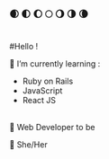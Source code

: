 ### 🌒 🌓 🌔 🌕 🌖 🌗 🌘
<br>
#Hello !
<br>

🌱 I’m currently learning :

<ul>
  <li>Ruby on Rails</li>
  <li>JavaScript </li>
  <li>React JS</li>
 </ul>
 
<br>
 🚀 Web Developer to be
 
 💬 She/Her



<!--
**Clem-svg/clem-svg** is a ✨ _special_ ✨ repository because its `README.md` (this file) appears on your GitHub profile.

Here are some ideas to get you started:

- 🔭 I’m currently working on ...
- 🌱 I’m currently learning ...
- 👯 I’m looking to collaborate on ...
- 🤔 I’m looking for help with ...
- 💬 Ask me about ...
- 📫 How to reach me: ...
- 😄 Pronouns: ...
- ⚡ Fun fact: ...
-->
